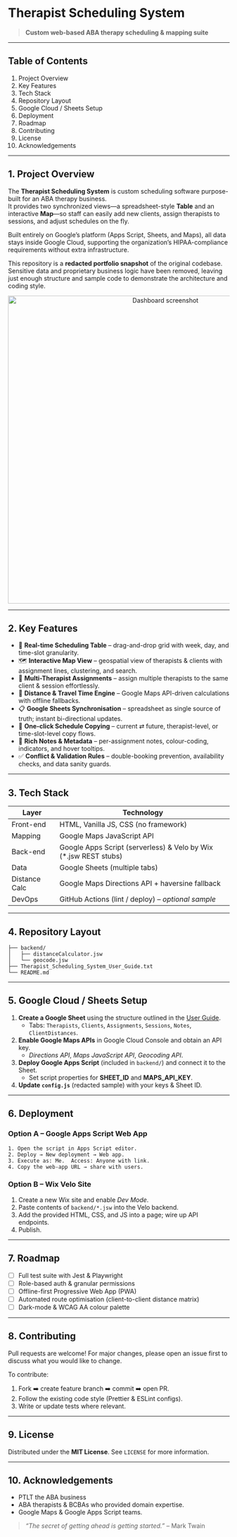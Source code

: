 # Therapist Scheduling System

> **Custom web-based ABA therapy scheduling & mapping suite**

---

## Table of Contents
1. Project Overview  
2. Key Features  
3. Tech Stack  
4. Repository Layout  
5. Google Cloud / Sheets Setup  
6. Deployment  
7. Roadmap  
8. Contributing  
9. License  
10. Acknowledgements  

---

## 1. Project Overview
The **Therapist Scheduling System** is custom scheduling software purpose-built for an ABA therapy business.  
It provides two synchronized views—a spreadsheet-style **Table** and an interactive **Map**—so staff can easily add new clients, assign therapists to sessions, and adjust schedules on the fly.

Built entirely on Google’s platform (Apps Script, Sheets, and Maps), all data stays inside Google Cloud, supporting the organization’s HIPAA-compliance requirements without extra infrastructure.

This repository is a **redacted portfolio snapshot** of the original codebase.  Sensitive data and proprietary business logic have been removed, leaving just enough structure and sample code to demonstrate the architecture and coding style.

<p align="center">
  <img src="docs/demo_dashboard.png" width="700" alt="Dashboard screenshot"/>
</p>

---

## 2. Key Features
* 🔄 **Real-time Scheduling Table** – drag-and-drop grid with week, day, and time-slot granularity.
* 🗺️ **Interactive Map View** – geospatial view of therapists & clients with assignment lines, clustering, and search.
* 👥 **Multi-Therapist Assignments** – assign multiple therapists to the same client & session effortlessly.
* 🚗 **Distance & Travel Time Engine** – Google Maps API-driven calculations with offline fallbacks.
* 📋 **Google Sheets Synchronisation** – spreadsheet as single source of truth; instant bi-directional updates.
* 🔄 **One-click Schedule Copying** – current ⇄ future, therapist-level, or time-slot-level copy flows.
* 📝 **Rich Notes & Metadata** – per-assignment notes, colour-coding, indicators, and hover tooltips.
* ✅ **Conflict & Validation Rules** – double-booking prevention, availability checks, and data sanity guards.

---

## 3. Tech Stack
| Layer | Technology |
|-------|------------|
| Front-end | HTML, Vanilla JS, CSS (no framework) |
| Mapping | Google Maps JavaScript API |
| Back-end | Google Apps Script (serverless) & Velo by Wix (\*.jsw REST stubs) |
| Data | Google Sheets (multiple tabs) |
| Distance Calc | Google Maps Directions API + haversine fallback |
| DevOps | GitHub Actions (lint / deploy) – _optional sample_ |

---

## 4. Repository Layout
```
├── backend/
│   ├── distanceCalculator.jsw
│   └── geocode.jsw
├── Therapist_Scheduling_System_User_Guide.txt
└── README.md
```

---

## 5. Google Cloud / Sheets Setup
1. **Create a Google Sheet** using the structure outlined in the [User Guide](Therapist_Scheduling_System_User_Guide.txt#L110-L150).  
   * Tabs: `Therapists`, `Clients`, `Assignments`, `Sessions`, `Notes`, `ClientDistances`.
2. **Enable Google Maps APIs** in Google Cloud Console and obtain an API key.  
   * _Directions API_, _Maps JavaScript API_, _Geocoding API_.
3. **Deploy Google Apps Script** (included in `backend/`) and connect it to the Sheet.  
   * Set script properties for **SHEET_ID** and **MAPS_API_KEY**.
4. **Update `config.js`** (redacted sample) with your keys & Sheet ID.

---

## 6. Deployment
### Option A – Google Apps Script Web App
```text
1. Open the script in Apps Script editor.
2. Deploy → New deployment → Web app.
3. Execute as: Me.  Access: Anyone with link.
4. Copy the web-app URL → share with users.
```

### Option B – Wix Velo Site
1. Create a new Wix site and enable _Dev Mode_.  
2. Paste contents of `backend/*.jsw` into the Velo backend.  
3. Add the provided HTML, CSS, and JS into a page; wire up API endpoints.  
4. Publish.

---

## 7. Roadmap
- [ ] Full test suite with Jest & Playwright  
- [ ] Role-based auth & granular permissions  
- [ ] Offline-first Progressive Web App (PWA)  
- [ ] Automated route optimisation (client-to-client distance matrix)  
- [ ] Dark-mode & WCAG AA colour palette

---

## 8. Contributing
Pull requests are welcome!  For major changes, please open an issue first to discuss what you would like to change.

To contribute:
1. Fork ➡️ create feature branch ➡️ commit ➡️ open PR.  
2. Follow the existing code style (Prettier & ESLint configs).  
3. Write or update tests where relevant.

---

## 9. License
Distributed under the **MIT License**. See `LICENSE` for more information.

---

## 10. Acknowledgements
* PTLT the ABA business
* ABA therapists & BCBAs who provided domain expertise.  
* Google Maps & Google Apps Script teams.  

> _“The secret of getting ahead is getting started.”_ – Mark Twain 
